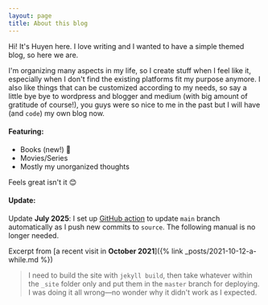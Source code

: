```yaml
---
layout: page
title: About this blog
---
```


<style rel="stylesheet">
@import url('/assets/css/about.css');
</style>

Hi! It's Huyen here. I love writing and I wanted to have a simple themed blog, so here we are.

I'm organizing many aspects in my life, so I create stuff when I feel like it, especially when I don't find the
existing platforms fit my purpose anymore. I also like things that can be customized according to my needs, so say a
little bye bye to wordpress and blogger and medium (with big amount of gratitude of course!), you guys were so nice
to me in the past but I will have (and `code`) my own blog now.

#### Featuring:

- Books (new!) 🌟
- Movies/Series
- Mostly my unorganized thoughts

Feels great isn't it 😊

#### Update:

Update **July 2025**: I set up [GitHub action](.github/workflows/deploy.yml) to update `main` branch automatically as I push new commits to `source`. The following manual is no longer needed.

Excerpt from [a recent visit in  **October 2021**]({% link _posts/2021-10-12-a-while.md %})

> I need to build the site with `jekyll build`, then take whatever within the `_site` folder only and put them in the
`master` branch for deploying. I was doing it all wrong—no wonder why it didn't work as I expected.

<a href="https://github.com/huyendoesstuff/huyendoesstuff.github.io"
	target="_blank"
	class="github-footer">
<i class="fa fa-github footer" style="font-size:33px"></i>
</a>

